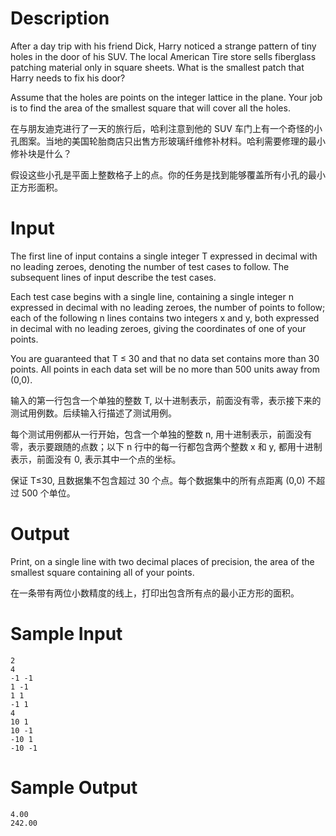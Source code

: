 # Description

After a day trip with his friend Dick, Harry noticed a strange pattern of tiny holes in the door of his SUV. The local American Tire store sells fiberglass patching material only in square sheets. What is the smallest patch that Harry needs to fix his door?

Assume that the holes are points on the integer lattice in the plane. Your job is to find the area of the smallest square that will cover all the holes.

在与朋友迪克进行了一天的旅行后，哈利注意到他的 SUV 车门上有一个奇怪的小孔图案。当地的美国轮胎商店只出售方形玻璃纤维修补材料。哈利需要修理的最小修补块是什么？

假设这些小孔是平面上整数格子上的点。你的任务是找到能够覆盖所有小孔的最小正方形面积。

# Input

The first line of input contains a single integer T expressed in decimal with no leading zeroes, denoting the number of test cases to follow. The subsequent lines of input describe the test cases.

Each test case begins with a single line, containing a single integer n expressed in decimal with no leading zeroes, the number of points to follow; each of the following n lines contains two integers x and y, both expressed in decimal with no leading zeroes, giving the coordinates of one of your points.

You are guaranteed that T ≤ 30 and that no data set contains more than 30 points. All points in each data set will be no more than 500 units away from (0,0).

输入的第一行包含一个单独的整数 T, 以十进制表示，前面没有零，表示接下来的测试用例数。后续输入行描述了测试用例。

每个测试用例都从一行开始，包含一个单独的整数 n, 用十进制表示，前面没有零，表示要跟随的点数；以下 n 行中的每一行都包含两个整数 x 和 y, 都用十进制表示，前面没有 0, 表示其中一个点的坐标。

保证 T≤30, 且数据集不包含超过 30 个点。每个数据集中的所有点距离 (0,0) 不超过 500 个单位。

# Output

Print, on a single line with two decimal places of precision, the area of the smallest square containing all of your points.

在一条带有两位小数精度的线上，打印出包含所有点的最小正方形的面积。

# Sample Input
```
2
4
-1 -1
1 -1
1 1
-1 1
4
10 1
10 -1
-10 1
-10 -1
```
# Sample Output
```
4.00
242.00
```